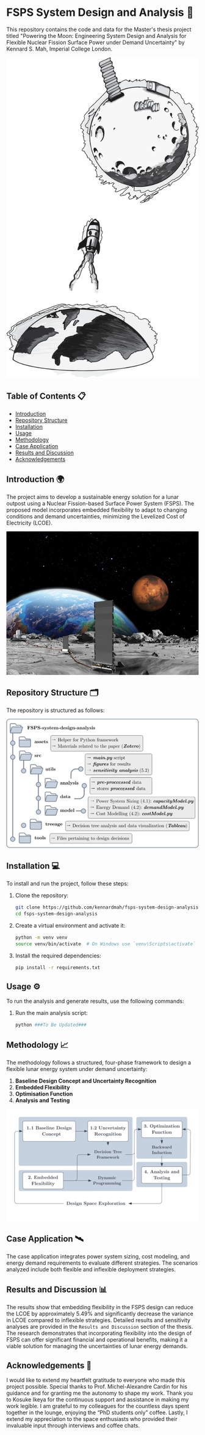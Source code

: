 # FSPS System Design and Analysis 🚀

This repository contains the code and data for the Master's thesis project titled "Powering the Moon: Engineering System Design and Analysis for Flexible Nuclear Fission Surface Power under Demand Uncertainty" by Kennard S. Mah, Imperial College London.

![intro](./assets/figures/master_titlepage.png)

## Table of Contents 📋
- [Introduction](#introduction🌍)
- [Repository Structure](#repository-structure🗂️)
- [Installation](#installation💻)
- [Usage](#usage⚙️)
- [Methodology](#methodology)
- [Case Application](#case-application🛰️)
- [Results and Discussion](#results-and-discussion📊)
- [Acknowledgements](#acknowledgements)

## Introduction 🌍
The project aims to develop a sustainable energy solution for a lunar outpost using a Nuclear Fission-based Surface Power System (FSPS). The proposed model incorporates embedded flexibility to adapt to changing conditions and demand uncertainties, minimizing the Levelized Cost of Electricity (LCOE).

![intro](./assets/figures/figure1.webp)

## Repository Structure 🗂️
The repository is structured as follows:

![repo structure](./assets/figures/figure16.png)

## Installation 💻
To install and run the project, follow these steps:

1. Clone the repository:
    ```bash
    git clone https://github.com/kennardmah/fsps-system-design-analysis.git
    cd fsps-system-design-analysis
    ```

2. Create a virtual environment and activate it:
    ```bash
    python -m venv venv
    source venv/bin/activate  # On Windows use `venv\Scripts\activate`
    ```

3. Install the required dependencies:
    ```bash
    pip install -r requirements.txt
    ```

## Usage ⚙️
To run the analysis and generate results, use the following commands:

1. Run the main analysis script:
    ```bash
    python ###To Be Updated###
    ```

## Methodology 📈
The methodology follows a structured, four-phase framework to design a flexible lunar energy system under demand uncertainty:

1. **Baseline Design Concept and Uncertainty Recognition**
2. **Embedded Flexibility**
3. **Optimisation Function**
4. **Analysis and Testing**

![methodology](./assets/figures/figure2.png)

## Case Application 🛰️
The case application integrates power system sizing, cost modeling, and energy demand requirements to evaluate different strategies. The scenarios analyzed include both flexible and inflexible deployment strategies.

## Results and Discussion 📊
The results show that embedding flexibility in the FSPS design can reduce the LCOE by approximately 5.49% and significantly decrease the variance in LCOE compared to inflexible strategies. Detailed results and sensitivity analyses are provided in the `Results and Discussion` section of the thesis.
The research demonstrates that incorporating flexibility into the design of FSPS can offer significant financial and operational benefits, making it a viable solution for managing the uncertainties of lunar energy demands.

## Acknowledgements 🙏
I would like to extend my heartfelt gratitude to everyone who made this project possible. Special thanks to Prof. Michel-Alexandre Cardin for his guidance and for granting me the autonomy to shape my work. Thank you to Kosuke Ikeya for the continuous support and assistance in making my work legible. I am grateful to my colleagues for the countless days spent together in the lounge, enjoying the “PhD students only” coffee. Lastly, I extend my appreciation to the space enthusiasts who provided their invaluable input through interviews and coffee chats. 
